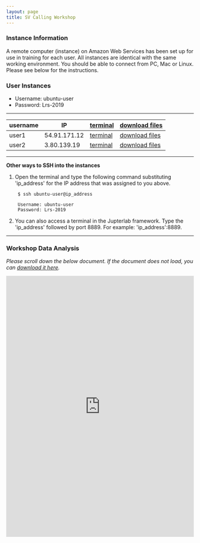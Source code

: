 ```yaml
---
layout: page
title: SV Calling Workshop
---
```


### Instance Information

A remote computer (instance) on Amazon Web Services has been set up for use in training for each user. All instances are identical with the same working environment. You should be able to connect from PC, Mac or Linux. Please see below for the instructions.

### User Instances

 * Username: ubuntu-user
 * Password: Lrs-2019

<script type="text/javascript" src="https://code.jquery.com/jquery-3.3.1.js"></script>
<script type="text/javascript" src="https://cdn.datatables.net/1.10.19/js/jquery.dataTables.min.js"></script>
<link href="https://cdn.datatables.net/1.10.19/css/jquery.dataTables.min.css" rel="stylesheet" type="text/css">

<script>
$(document).ready( function () {
    $('#example').DataTable();
} );

</script>

****

<table id="example" class="display" style="width:100%" cellpadding="3px">
<thead>
<tr class="header">
<th>username</th>
<th>IP</th>
<th><a href='http://IP:8080' target='_blank'>terminal</a></th>
<th><a href='http://IP' target='_blank'>download files</a></th>
</tr>
</thead>
<tbody>
<tr class="odd">
<td>user1</td>
<td>54.91.171.12</td>
<td><a href='http://54.91.171.12:8080' target='_blank'>terminal</a></td>
<td><a href='http://54.91.171.12' target='_blank'>download files</a></td>
</tr>
<tr class="even">
<td>user2</td>
<td>3.80.139.19</td>
<td><a href='http://3.80.139.19:8080' target='_blank'>terminal</a></td>
<td><a href='http://3.80.139.19' target='_blank'>download files</a></td>
</tr>
</tbody>
</table>

****

**Other ways to SSH into the instances**

1. Open the terminal and type the following command substituting 'ip_address' for the IP address that was assigned to you above.

        $ ssh ubuntu-user@ip_address
        
        Username: ubuntu-user
        Password: Lrs-2019

2. You can also access a terminal in the Jupterlab framework. Type the 'ip_address' followed by port 8889. For example: 'ip_address':8889. 

****

### Workshop Data Analysis

*Please scroll down the below document. If the document does not load, you can [download it here](https://s3.amazonaws.com/gt-workshop/Jackson_lab_workshopSV_FS.docx).*

<iframe src="https://view.officeapps.live.com/op/embed.aspx?src=https://github.com/TheJacksonLaboratory/long-read-workshop-2019/blob/gh-pages/docs/Jackson_lab_workshopSV_FS.docx?raw=true&embedded=true" width='100%' height='700px' frameborder='0'></iframe>


